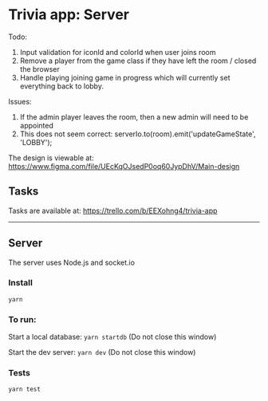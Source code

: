 # Trivia app: Server

Todo:

1. Input validation for iconId and colorId when user joins room
2. Remove a player from the game class if they have left the room / closed the browser
3. Handle playing joining game in progress which will currently set everything back to lobby.

Issues:

1. If the admin player leaves the room, then a new admin will need to be appointed
2. This does not seem correct: serverIo.to(room).emit('updateGameState', 'LOBBY');

The design is viewable at: https://www.figma.com/file/UEcKqOJsedP0oq60JypDhV/Main-design

## Tasks

Tasks are available at: https://trello.com/b/EEXohng4/trivia-app

---

## Server

The server uses Node.js and socket.io

### Install

`yarn`

### To run:

Start a local database: `yarn startdb` (Do not close this window)

Start the dev server: `yarn dev` (Do not close this window)

### Tests

`yarn test`
